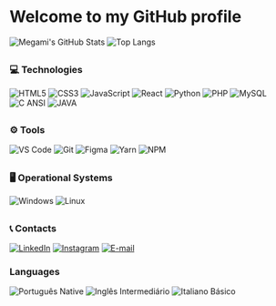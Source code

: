 # Welcome to my GitHub profile 

![Megami's GitHub Stats](https://github-readme-stats.vercel.app/api?username=MegamiAy&show_icons=true&show=prs_merged_percentage&hide=issues,prs&theme=transparent)
![Top Langs](https://github-readme-stats.vercel.app/api/top-langs/?username=MegamiAy&layout=compact&show=icons=true&theme=transparent)
<!--<img src="https://tryhackme-badges.s3.amazonaws.com/Megami.Ay.png" alt="TryHackMe">-->

##

### 💻 Technologies

![HTML5](https://img.shields.io/badge/HTML5-E34F26?style=for-the-badge&logo=html5&logoColor=white) 
![CSS3](https://img.shields.io/badge/CSS3-1572B6?style=for-the-badge&logo=css3&logoColor=white) 
![JavaScript](https://img.shields.io/badge/JavaScript-F7DF1E?style=for-the-badge&logo=javascript&logoColor=black) 
![React](https://img.shields.io/badge/React-61DAFB?style=for-the-badge&logo=react&logoColor=black)
![Python](https://img.shields.io/badge/Python-3776AB?style=for-the-badge&logo=python&logoColor=white) 
![PHP](https://img.shields.io/badge/PHP-777BB4?style=for-the-badge&logo=php&logoColor=white) 
![MySQL](https://img.shields.io/badge/MySQL-4479A1?style=for-the-badge&logo=mysql&logoColor=white) 
![C ANSI](https://img.shields.io/badge/C-00599C?style=for-the-badge&logo=c&logoColor=white)
![JAVA](https://img.shields.io/badge/Java-ED8B00?style=for-the-badge&logo=openjdk&logoColor=white)  

##

### ⚙️ Tools
![VS Code](https://img.shields.io/badge/VS%20Code-2E8B57?style=for-the-badge&logo=visual-studio-code&logoColor=white) ![Git](https://img.shields.io/badge/Git-F54D27?style=for-the-badge&logo=git&logoColor=white) ![Figma](https://img.shields.io/badge/Figma-A259FF?style=for-the-badge&logo=figma&logoColor=white) ![Yarn](https://img.shields.io/badge/Yarn-2578FF?style=for-the-badge&logo=yarn&logoColor=white) ![NPM](https://img.shields.io/badge/NPM-EA4335?style=for-the-badge&logo=npm&logoColor=white)

##

### 🖥️ Operational Systems

![Windows](https://img.shields.io/badge/Windows-0078D6?style=for-the-badge&logo=windows&logoColor=white)
![Linux](https://img.shields.io/badge/Linux-FCC624?style=for-the-badge&logo=linux&logoColor=black)

##

### 📞 Contacts

[![LinkedIn](https://img.shields.io/badge/-LinkedIn-blue?style=flat&logo=Linkedin&logoColor=white)](https://www.linkedin.com/in/laiz-detros-93b95b236/)
[![Instagram](https://img.shields.io/badge/-Instagram-E4405F?style=flat&logo=instagram&logoColor=white)](https://www.instagram.com/laizdetros/)
[![E-mail](https://img.shields.io/badge/-Email-c14438?style=flat&logo=Gmail&logoColor=white)](mailto:laizbdetros@gmail.com)

### Languages

![Português Native](https://img.shields.io/badge/Portuguese-Native-brightgreen)
![Inglês Intermediário](https://img.shields.io/badge/English-intermediary-blue)
![Italiano Básico](https://img.shields.io/badge/Italian-Basic-yellow)
